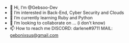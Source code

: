 - 👋 Hi, I’m @Gebsoo-Dev
- 👀 I’m interested in Back-End, Cyber Security and Clouds
- 🌱 I’m currently learning Ruby and Python
- 💞️ I’m looking to collaborate on ... (i don't know)
- 📫 How to reach me DISCORD: darlene#9711 MAIL: gebonixsus@gmail.com

<!---
Gebsoo-Dev/Gebsoo-Dev is a ✨ special ✨ repository because its `README.md` (this file) appears on your GitHub profile.
You can click the Preview link to take a look at your changes.
--->
